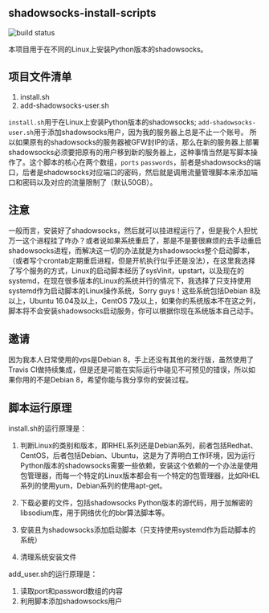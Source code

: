 ## shadowsocks-install-scripts
![build status](https://travis-ci.org/jsycdut/shadowsocks-install-scripts.svg?branch=master)

本项目用于在不同的Linux上安装Python版本的shadowsocks。

## 项目文件清单

1. install.sh
2. add-shadowsocks-user.sh

`install.sh`用于在Linux上安装Python版本的shadowsocks;
`add-shadowsocks-user.sh`用于添加shadowsocks用户，因为我的服务器上总是不止一个账号。
所以如果原有的shadowsocks的服务器被GFW封IP的话，那么在新的服务器上部署shadowsocks必须要把原有的用户移到新的服务器上，这种事情当然是写脚本操作了。这个脚本的核心在两个数组，`ports` `passwords`，前者是shadowsocks的端口，后者是shadowsocks对应端口的密码，然后就是调用流量管理脚本来添加端口和密码以及对应的流量限制了（默认50GB）。

## 注意

一般而言，安装好了shadowsocks，然后就可以挂进程运行了，但是我个人担忧万一这个进程挂了咋办？或者说如果系统重启了，那是不是要很麻烦的去手动重启shadowsocks进程，而解决这一切的办法就是为shadowsocks整个启动脚本，（或者写个crontab定期重启进程，但是开机执行似乎还是没法），在这里我选择了写个服务的方式，Linux的启动脚本经历了sysVinit，upstart，以及现在的systemd，在现在很多版本的Linux的系统并行的情况下，我选择了只支持使用systemd作为启动脚本的Linux操作系统，Sorry guys！这些系统包括Debian 8及以上，Ubuntu 16.04及以上，CentOS 7及以上，如果你的系统版本不在这之列，脚本将不会安装shadowsocks启动服务，你可以根据你现在系统版本自己动手。

## 邀请
因为我本人日常使用的vps是Debian 8，手上还没有其他的发行版，虽然使用了Travis CI做持续集成，但是还是可能在实际运行中碰见不可预见的错误，所以如果你用的不是Debian 8，希望你能与我分享你的安装过程。

## 脚本运行原理
install.sh的运行原理是：

1. 判断Linux的类别和版本，即RHEL系列还是Debian系列，前者包括Redhat、CentOS，后者包括Debian、Ubuntu，这是为了弄明白工作环境，因为运行Python版本的shadowsocks需要一些依赖，安装这个依赖的一个办法是使用包管理器，而每一个特定的Linux版本都会有一个特定的包管理器，比如RHEL系列的使用yum，Debian系列的使用apt-get。

2. 下载必要的文件，包括shadowsocks Python版本的源代码，用于加解密的libsodium库，用于网络优化的bbr算法脚本等。

3. 安装且为shadowsocks添加启动脚本（只支持使用systemd作为启动脚本的系统）

4. 清理系统安装文件

add_user.sh的运行原理是：
1. 读取port和password数组的内容
2. 利用脚本添加shadowsocks用户
